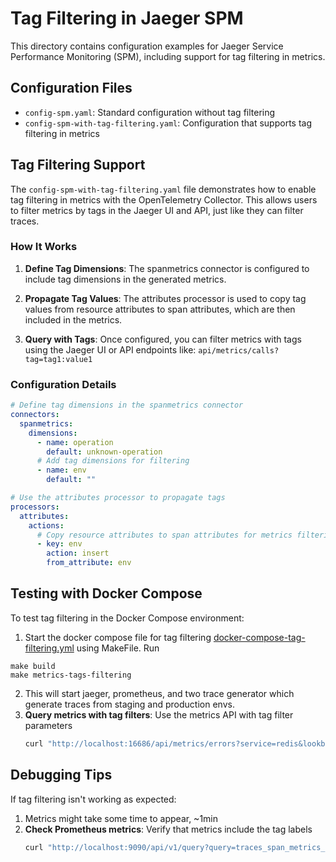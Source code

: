 # Tag Filtering in Jaeger SPM

This directory contains configuration examples for Jaeger Service Performance Monitoring (SPM), 
including support for tag filtering in metrics.

## Configuration Files

- `config-spm.yaml`: Standard configuration without tag filtering
- `config-spm-with-tag-filtering.yaml`: Configuration that supports tag filtering in metrics

## Tag Filtering Support

The `config-spm-with-tag-filtering.yaml` file demonstrates how to enable tag filtering in metrics
with the OpenTelemetry Collector. This allows users to filter metrics by tags in the Jaeger UI
and API, just like they can filter traces.

### How It Works

1. **Define Tag Dimensions**: The spanmetrics connector is configured to include tag dimensions
   in the generated metrics.

2. **Propagate Tag Values**: The attributes processor is used to copy tag values from
   resource attributes to span attributes, which are then included in the metrics.

3. **Query with Tags**: Once configured, you can filter metrics with tags using the Jaeger UI
   or API endpoints like: `api/metrics/calls?tag=tag1:value1`

### Configuration Details

```yaml
# Define tag dimensions in the spanmetrics connector
connectors:
  spanmetrics:
    dimensions:
      - name: operation
        default: unknown-operation
      # Add tag dimensions for filtering
      - name: env
        default: ""

# Use the attributes processor to propagate tags
processors:
  attributes:
    actions:
      # Copy resource attributes to span attributes for metrics filtering
      - key: env
        action: insert
        from_attribute: env
```

## Testing with Docker Compose

To test tag filtering in the Docker Compose environment:
1. Start the docker compose file for tag filtering [docker-compose-tag-filtering.yml](./docker-compose-tag-filtering.yml) using MakeFile. Run
```
make build
make metrics-tags-filtering
```
2. This will start jaeger, prometheus, and two trace generator which generate traces from staging and production envs.
3. **Query metrics with tag filters**: Use the metrics API with tag filter parameters
   ```bash
   curl "http://localhost:16686/api/metrics/errors?service=redis&lookback=300000&quantile=0.95&ratePer=600000&spanKind=server&step=60000&tag=env:staging" | jq
   ```

## Debugging Tips

If tag filtering isn't working as expected:

1. Metrics might take some time to appear, ~1min
2. **Check Prometheus metrics**: Verify that metrics include the tag labels
   ```bash
   curl "http://localhost:9090/api/v1/query?query=traces_span_metrics_calls_total{tag1='value1'}"
   ```

